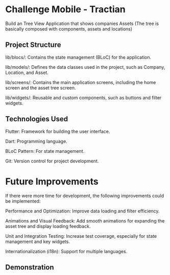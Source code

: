 # Challenge Mobile - Tractian

 Build an Tree View Application that shows companies Assets (The tree is basically composed with components, assets and locations)

## Project Structure
lib/blocs/: Contains the state management (BLoC) for the application.

lib/models/: Defines the data classes used in the project, such as Company, Location, and Asset.

lib/screens/: Contains the main application screens, including the home screen and the asset tree screen.

lib/widgets/: Reusable and custom components, such as buttons and filter widgets.

## Technologies Used

Flutter: Framework for building the user interface.

Dart: Programming language.

BLoC Pattern: For state management.

Git: Version control for project development.

# Future Improvements
If there were more time for development, the following improvements could be implemented:

Performance and Optimization: Improve data loading and filter efficiency.

Animations and Visual Feedback: Add smooth animations for expanding the asset tree and display loading feedback.

Unit and Integration Testing: Increase test coverage, especially for state management and key widgets.

Internationalization (i18n): Support for multiple languages.

## Demonstration

